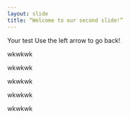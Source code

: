 ```yaml
---
layout: slide
title: “Welcome to our second slide!”
---
```

Your test
Use the left arrow to go back!

wkwkwk

wkwkwk

wkwkwk

wkwkwk

wkwkwk

